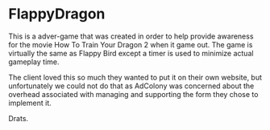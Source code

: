 FlappyDragon
============

This is a adver-game that was created in order to help provide awareness for the movie How To Train Your Dragon 2 when it game out. The game is virtually the same as Flappy Bird except a timer is used to minimize actual gameplay time.

The client loved this so much they wanted to put it on their own website, but unfortunately we could not do that as AdColony was concerned about the overhead associated with managing and supporting the form they chose to implement it.

Drats.
